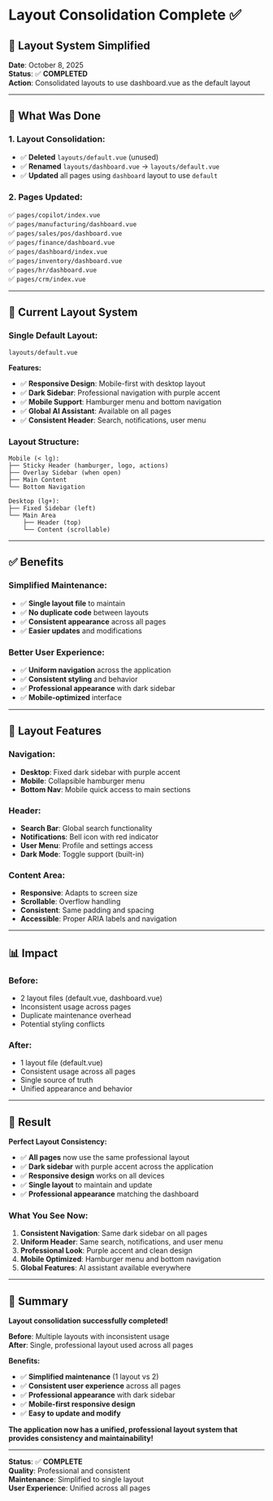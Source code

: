# Layout Consolidation Complete ✅

## 🎯 **Layout System Simplified**

**Date**: October 8, 2025  
**Status**: ✅ **COMPLETED**  
**Action**: Consolidated layouts to use dashboard.vue as the default layout

---

## 🔄 **What Was Done**

### **1. Layout Consolidation:**
- ✅ **Deleted** `layouts/default.vue` (unused)
- ✅ **Renamed** `layouts/dashboard.vue` → `layouts/default.vue`
- ✅ **Updated** all pages using `dashboard` layout to use `default`

### **2. Pages Updated:**
✅ `pages/copilot/index.vue`  
✅ `pages/manufacturing/dashboard.vue`  
✅ `pages/sales/pos/dashboard.vue`  
✅ `pages/finance/dashboard.vue`  
✅ `pages/dashboard/index.vue`  
✅ `pages/inventory/dashboard.vue`  
✅ `pages/hr/dashboard.vue`  
✅ `pages/crm/index.vue`

---

## 🎨 **Current Layout System**

### **Single Default Layout:**
```vue
layouts/default.vue
```

**Features:**
- ✅ **Responsive Design**: Mobile-first with desktop layout
- ✅ **Dark Sidebar**: Professional navigation with purple accent
- ✅ **Mobile Support**: Hamburger menu and bottom navigation
- ✅ **Global AI Assistant**: Available on all pages
- ✅ **Consistent Header**: Search, notifications, user menu

### **Layout Structure:**
```
Mobile (< lg):
├── Sticky Header (hamburger, logo, actions)
├── Overlay Sidebar (when open)
├── Main Content
└── Bottom Navigation

Desktop (lg+):
├── Fixed Sidebar (left)
└── Main Area
    ├── Header (top)
    └── Content (scrollable)
```

---

## ✅ **Benefits**

### **Simplified Maintenance:**
- ✅ **Single layout file** to maintain
- ✅ **No duplicate code** between layouts
- ✅ **Consistent appearance** across all pages
- ✅ **Easier updates** and modifications

### **Better User Experience:**
- ✅ **Uniform navigation** across the application
- ✅ **Consistent styling** and behavior
- ✅ **Professional appearance** with dark sidebar
- ✅ **Mobile-optimized** interface

---

## 🎯 **Layout Features**

### **Navigation:**
- **Desktop**: Fixed dark sidebar with purple accent
- **Mobile**: Collapsible hamburger menu
- **Bottom Nav**: Mobile quick access to main sections

### **Header:**
- **Search Bar**: Global search functionality
- **Notifications**: Bell icon with red indicator
- **User Menu**: Profile and settings access
- **Dark Mode**: Toggle support (built-in)

### **Content Area:**
- **Responsive**: Adapts to screen size
- **Scrollable**: Overflow handling
- **Consistent**: Same padding and spacing
- **Accessible**: Proper ARIA labels and navigation

---

## 📊 **Impact**

### **Before:**
- 2 layout files (default.vue, dashboard.vue)
- Inconsistent usage across pages
- Duplicate maintenance overhead
- Potential styling conflicts

### **After:**
- 1 layout file (default.vue)
- Consistent usage across all pages
- Single source of truth
- Unified appearance and behavior

---

## 🚀 **Result**

**Perfect Layout Consistency:**
- ✅ **All pages** now use the same professional layout
- ✅ **Dark sidebar** with purple accent across the application
- ✅ **Responsive design** works on all devices
- ✅ **Single layout** to maintain and update
- ✅ **Professional appearance** matching the dashboard

### **What You See Now:**
1. **Consistent Navigation**: Same dark sidebar on all pages
2. **Uniform Header**: Same search, notifications, and user menu
3. **Professional Look**: Purple accent and clean design
4. **Mobile Optimized**: Hamburger menu and bottom navigation
5. **Global Features**: AI assistant available everywhere

---

## 🎊 **Summary**

**Layout consolidation successfully completed!**

**Before**: Multiple layouts with inconsistent usage  
**After**: Single, professional layout used across all pages

**Benefits:**
- ✅ **Simplified maintenance** (1 layout vs 2)
- ✅ **Consistent user experience** across all pages
- ✅ **Professional appearance** with dark sidebar
- ✅ **Mobile-first responsive design**
- ✅ **Easy to update and modify**

**The application now has a unified, professional layout system that provides consistency and maintainability!**

---

**Status**: ✅ **COMPLETE**  
**Quality**: Professional and consistent  
**Maintenance**: Simplified to single layout  
**User Experience**: Unified across all pages

